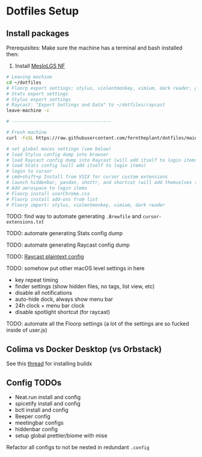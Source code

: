 # Dotfiles Setup

## Install packages

Prerequisites: Make sure the machine has a terminal and bash installed then:

1. Install [MesloLGS NF](https://github.com/romkatv/powerlevel10k/blob/master/font.md)

```bash
# Leaving machine
cd ~/dotfiles
# Floorp export settings: stylus, violentmonkey, vimium, dark reader, get-addons-list.js
# Stats export settings
# Stylus export settings
# Raycast: "Export Settings and Data" to ~/dotfiles/raycast
leave-machine -c

# -------------------------------------

# Fresh machine
curl -fsSL https://raw.githubusercontent.com/ferntheplant/dotfiles/main/scripts/setup-new-machine | bash

# set global macos settings (see below)
# load Stylus config dump into browser
# load Raycast config dump into Raycast (will add itself to login items)
# load Stats config (will add itself to login items)
# login to cursor
# cmd+shift+p Install from VSIX for cursor custom extensions
# launch hiddenbar, pandan, shottr, and shortcat (will add themselves to login items)
# Add aerospace to login items
# Floorp install userChrome.css
# Floorp install add-ons from list
# Floorp import: stylus, violentmonkey, vimium, dark reader
```

TODO: find way to automate generating `.Brewfile` and `cursor-extensions.txt`

TODO: automate generating Stats config dump

TODO: automate generating Raycast config dump

TODO: [Raycast plaintext config](https://gist.github.com/jeremy-code/50117d5b4f29e04fcbbb1f55e301b893)

TODO: somehow put other macOS level settings in here

- key repeat timing
- finder settings (show hidden files, no tags, list view, etc)
- disable all notifications
- auto-hide dock, always show menu bar
- 24h clock + menu bar clock
- disable spotlight shortcut (for raycast)

TODO: automate all the Floorp settings (a lot of the settings are so fucked inside of user.js)

## Colima vs Docker Desktop (vs Orbstack)

See this [thread](https://github.com/abiosoft/colima/discussions/273) for installing buildx

## Config TODOs

- Neat.run install and config
- spicetify install and config
- bctl install and config
- Beeper config
- meetingbar configs
- hiddenbar config
- setup global prettier/biome with mise

Refactor all configs to not be nested in redundant `.config`
